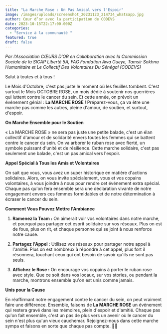 ```yaml
---
title: "La Marche Rose : Un Pas Amical vers l'Espoir"
image: /images/uploads/screenshot_20231123_214734_whatsapp.jpg
author: Cœur d’or avec la participation de CODEVS
date: 2023-10-15T22:17:00.000Z
categories:
  - "Service à la communauté "
featured: true
draft: false
---
```

*Par l'Association CŒURS D’OR en Collaboration avec la Commission Sociale de la SICAP Liberté 5A, FAG Fondation Awa Gueye, Tamsir Sokhna Humanitaire et Le Collectif Des Volontaires Du Sénégal (CODEVS)*

Salut à toutes et à tous !

Le Mois d'Octobre, c'est pas juste le moment où les feuilles tombent. C'est surtout le Mois OCTOBRE ROSE, un mois dédié à soutenir nos guerrières qui luttent contre le cancer du sein. Et cette année, on prévoit un événement génial : **La MARCHE ROSE** ! Préparez-vous, ça va être une marche pas comme les autres, pleine d'amour, de soutien, et surtout, d'espoir.

**On Marche Ensemble pour le Soutien**

« La MARCHE ROSE » ne sera pas juste une petite balade, c'est un élan collectif d'amour et de solidarité envers toutes les femmes qui se battent contre le cancer du sein. On va arborer le ruban rose avec fierté, un symbole puissant d'unité et de résilience. Cette marche solidaire, c'est pas seulement une balade, c'est un pas amical vers l'espoir.

**Appel Spécial à Tous les Amis et Volontaires**

On sait que vous, vous avez un super historique en matière d'actions solidaires. Alors, on vous invite spécialement, vous et vos copains volontaires, à vous joindre à nous pour rendre cet événement extra spécial. Chaque pas qu'on fera ensemble sera une déclaration vivante de notre engagement envers ces femmes formidables et de notre détermination à écraser le cancer du sein.

**Comment Vous Pouvez Mettre l'Ambiance**

1. **Ramenez la Team :** On aimerait voir vos volontaires dans notre marche, et pourquoi pas partager cet esprit solidaire sur vos réseaux. Plus on est de fous, plus on rit, et chaque personne qui se joint à nous renforce notre cause.

2. **Partagez l'Appel :** Utilisez vos réseaux pour partager notre appel à l'amitié. Plus on est nombreux à répondre à cet appel, plus fort il résonnera, touchant ceux qui ont besoin de savoir qu'ils ne sont pas seuls.

3. **Affichez le Rose :** On encourage vos copains à porter le ruban rose avec style. Que ce soit dans vos locaux, sur vos stories, ou pendant la marche, montrons ensemble qu'on est unis comme jamais.

**Unis pour la Cause**

En réaffirmant notre engagement contre le cancer du sein, on peut vraiment faire une différence. Ensemble, faisons de **La MARCHE ROSE** un événement qui restera gravé dans les mémoires, plein d'espoir et d'amitié. Chaque pas qu'on fait ensemble, c'est un pas de plus vers un avenir où le cancer du sein n'est plus qu'un vieux cauchemar. Rejoignez-nous dans cette marche sympa et faisons en sorte que chaque pas compte. 🎀💖

